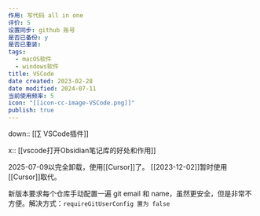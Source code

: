 ```yaml
---
作用: 写代码 all in one
评价: 5
设置同步: github 账号
是否已备份: y
是否已重装:
tags:
  - macOS软件
  - windows软件
title: VSCode
date created: 2023-02-28
date modified: 2024-07-11
当前使用频率: 5
icon: "[[icon-cc-image-VSCode.png]]"
publish: true
---
```


down:: [[∑ VSCode插件]]

x:: [[vscode打开Obsidian笔记库的好处和作用]]

2025-07-09以完全卸载，使用[[Cursor]]了。
[[2023-12-02]]暂时使用[[Cursor]]取代。

新版本要求每个仓库手动配置一遍 git email 和 name，虽然更安全，但是非常不方便。解决方式：`requireGitUserConfig 置为 false`